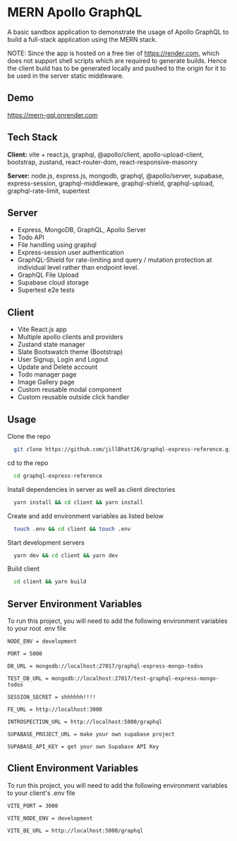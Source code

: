
# MERN Apollo GraphQL

A basic sandbox application to demonstrate the usage of Apollo GraphQL to build a full-stack application using the MERN stack.

NOTE: Since the app is hosted on a free tier of https://render.com, which does not support shell scripts which are required to generate builds. Hence the client build has to be generated locally and pushed to the origin for it to be used in the server static middleware.
## Demo

https://mern-gql.onrender.com

## Tech Stack

**Client:** vite + react.js, graphql, @apollo/client, apollo-upload-client, bootstrap, zustand, react-router-dom, react-responsive-masonry

**Server:** node.js, express.js, mongodb, graphql, @apollo/server, supabase, express-session, graphql-middleware, graphql-shield, graphql-upload, graphql-rate-limit, supertest


## Server

- Express, MongoDB, GraphQL, Apollo Server
- Todo API
- File handling using graphql
- Express-session user authentication
- GraphQL-Shield for rate-limiting and query / mutation protection at individual level rather than endpoint level.
- GraphQL File Upload
- Supabase cloud storage
- Supertest e2e tests

## Client

- Vite React.js app 
- Multiple apollo clients and providers
- Zustand state manager
- Slate Bootswatch theme (Bootstrap)
- User Signup, Login and Logout
- Update and Delete account
- Todo manager page
- Image Gallery page
- Custom reusable modal component
- Custom reusable outside click handler
## Usage

Clone the repo

```bash
  git clone https://github.com/jillBhatt26/graphql-express-reference.git
```

cd to the repo
```bash
  cd graphql-express-reference
```

Install dependencies in server as well as client directories
```bash
  yarn install && cd client && yarn install
```

Create and add environment variables as listed below
```bash
  touch .env && cd client && touch .env
```

Start development servers
```bash
  yarn dev && cd client && yarn dev
```
    
Build client
```bash
  cd client && yarn build
```
    
## Server Environment Variables

To run this project, you will need to add the following environment variables to your root .env file

`NODE_ENV = development`

`PORT = 5000`

`DB_URL = mongodb://localhost:27017/graphql-express-mongo-todos`

`TEST_DB_URL = mongodb://localhost:27017/test-graphql-express-mongo-todos`

`SESSION_SECRET = shhhhhh!!!!`

`FE_URL = http://localhost:3000`

`INTROSPECTION_URL = http://localhost:5000/graphql`

`SUPABASE_PROJECT_URL = make your own supabase project`

`SUPABASE_API_KEY = get your own Supabase API Key`

## Client Environment Variables

To run this project, you will need to add the following environment variables to your client's .env file

`VITE_PORT = 3000` 

`VITE_NODE_ENV = development`

`VITE_BE_URL = http://localhost:5000/graphql`